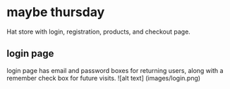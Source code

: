 # maybe thursday
Hat store with login, registration, products, and checkout page. 

## login page
login page has email and password boxes for returning users, along with a remember check box for future visits.
![alt text] (images/login.png)
